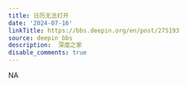 ```yaml
---
title: 日历无法打开
date: '2024-07-16'
linkTitle: https://bbs.deepin.org/en/post/275193
source: deepin_bbs
description:  深度之家 
disable_comments: true
---
```

NA
